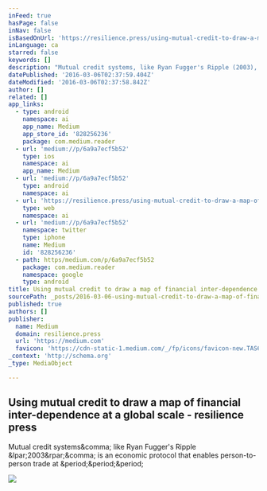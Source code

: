 ```yaml
---
inFeed: true
hasPage: false
inNav: false
isBasedOnUrl: 'https://resilience.press/using-mutual-credit-to-draw-a-map-of-financial-inter-dependence-at-a-global-scale-6a9a7ecf5b52#.qf7ufqj2n'
inLanguage: ca
starred: false
keywords: []
description: "Mutual credit systems, like Ryan Fugger's Ripple (2003), is an economic protocol that enables person-to-person trade at ..."
datePublished: '2016-03-06T02:37:59.404Z'
dateModified: '2016-03-06T02:37:58.842Z'
author: []
related: []
app_links:
  - type: android
    namespace: ai
    app_name: Medium
    app_store_id: '828256236'
    package: com.medium.reader
  - url: 'medium://p/6a9a7ecf5b52'
    type: ios
    namespace: ai
    app_name: Medium
  - url: 'medium://p/6a9a7ecf5b52'
    type: android
    namespace: ai
  - url: 'https://resilience.press/using-mutual-credit-to-draw-a-map-of-financial-inter-dependence-at-a-global-scale-6a9a7ecf5b52'
    type: web
    namespace: ai
  - url: 'medium://p/6a9a7ecf5b52'
    namespace: twitter
    type: iphone
    name: Medium
    id: '828256236'
  - path: https/medium.com/p/6a9a7ecf5b52
    package: com.medium.reader
    namespace: google
    type: android
title: Using mutual credit to draw a map of financial inter-dependence at a global scale - resilience press
sourcePath: _posts/2016-03-06-using-mutual-credit-to-draw-a-map-of-financial-inter-depende.md
published: true
authors: []
publisher:
  name: Medium
  domain: resilience.press
  url: 'https://medium.com'
  favicon: 'https://cdn-static-1.medium.com/_/fp/icons/favicon-new.TAS6uQ-Y7kcKgi0xjcYHXw.ico'
_context: 'http://schema.org'
_type: MediaObject

---
```

<article style=""><h1>Using mutual credit to draw a map of financial inter-dependence at a global scale - resilience press</h1><p>Mutual credit systems&amp;comma; like Ryan Fugger's Ripple &amp;lpar;2003&amp;rpar;&amp;comma; is an economic protocol that enables person-to-person trade at &amp;period;&amp;period;&amp;period;</p><img src="https://d262ilb51hltx0.cloudfront.net/max/800/1*rAGF_y90mcBqgFt7i1009A.png" /></article>